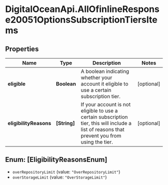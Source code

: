 # DigitalOceanApi.AllOfinlineResponse20051OptionsSubscriptionTiersItems

## Properties
Name | Type | Description | Notes
------------ | ------------- | ------------- | -------------
**eligible** | **Boolean** | A boolean indicating whether your account it eligible to use a certain subscription tier. | [optional] 
**eligibilityReasons** | **[String]** | If your account is not eligible to use a certain subscription tier, this will include a list of reasons that prevent you from using the tier. | [optional] 

<a name="[EligibilityReasonsEnum]"></a>
## Enum: [EligibilityReasonsEnum]

* `overRepositoryLimit` (value: `"OverRepositoryLimit"`)
* `overStorageLimit` (value: `"OverStorageLimit"`)

